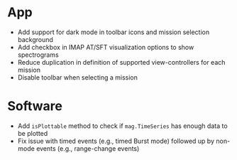# App

- Add support for dark mode in toolbar icons and mission selection background
- Add checkbox in IMAP AT/SFT visualization options to show spectrograms
- Reduce duplication in definition of supported view-controllers for each mission
- Disable toolbar when selecting a mission

# Software

- Add `isPlottable` method to check if `mag.TimeSeries` has enough data to be plotted
- Fix issue with timed events (e.g., timed Burst mode) followed up by non-mode events (e.g., range-change events)
